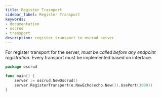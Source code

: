 ```yaml
---
title: Register Trasnport
sidebar_label: Register Transport
keywords:
- documentation
- oscrud
- transport
description: register transport to oscrud server
---
```


For register transport for the server, *must be called before any endpoint registration*. Every transport must be implemented based on interface.

```go
package oscrud

func main() {
	server := oscrud.NewOscrud()
    server.RegisterTransport(e.NewEcho(echo.New()).UsePort(3000))
}
```